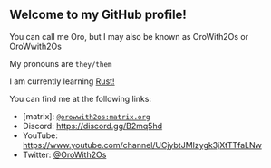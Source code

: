 ## Welcome to my GitHub profile!

You can call me Oro, but I may also be known as OroWith2Os or OroWwith2Os

My pronouns are `they/them`

I am currently learning [Rust!](https://www.rust-lang.org)

You can find me at the following links:

- \[matrix\]: [`@orowwith2os:matrix.org`](https://matrix.to/#/@orowwith2os:matrix.org)
- Discord: https://discord.gg/B2mq5hd
- YouTube: https://www.youtube.com/channel/UCjybtJMIzygk3jXtTTfaLNw
- Twitter: [@OroWith2Os](https://twitter.com/OroWith2Os)

<!--
**orowith2os/orowith2os** is a ✨ _special_ ✨ repository because its `README.md` (this file) appears on your GitHub profile.

Here are some ideas to get you started:

- 🔭 I’m currently working on ...
- 🌱 I’m currently learning ...
- 👯 I’m looking to collaborate on ...
- 🤔 I’m looking for help with ...
- 💬 Ask me about ...
- 📫 How to reach me: ...
- 😄 Pronouns: ...
- ⚡ Fun fact: ...
-->
